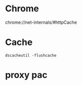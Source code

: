 Chrome
====

chrome://net-internals/#httpCache

Cache
====

    dscacheutil -flushcache
    
proxy pac
====
